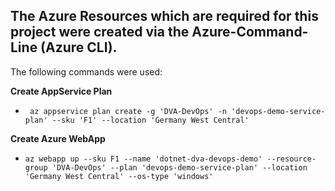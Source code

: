 ## The Azure Resources which are required for this project were created via the Azure-Command-Line (Azure CLI).

The following commands were used:

**Create AppService Plan**

- ` az appservice plan create -g 'DVA-DevOps' -n 'devops-demo-service-plan' --sku 'F1' --location 'Germany West Central'`

**Create Azure WebApp**

- `az webapp up --sku F1 --name 'dotnet-dva-devops-demo' --resource-group 'DVA-DevOps' --plan 'devops-demo-service-plan' --location 'Germany West Central' --os-type 'windows' `

